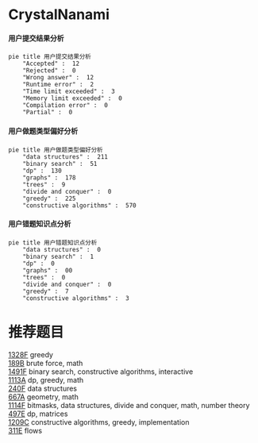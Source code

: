 # CrystalNanami

<!-- tabs:start -->



#### **用户提交结果分析**

```mermaid
pie title 用户提交结果分析
    "Accepted" :  12
    "Rejected" :  0
    "Wrong answer" :  12
    "Runtime error" :  2
    "Time limit exceeded" :  3
    "Memory limit exceeded" :  0
    "Compilation error" :  0
    "Partial" :  0
```

#### **用户做题类型偏好分析**

```mermaid
pie title 用户做题类型偏好分析
    "data structures" :  211
    "binary search" :  51
    "dp" :  130
    "graphs" :  178
    "trees" :  9
    "divide and conquer" :  0
    "greedy" :  225
    "constructive algorithms" :  570
```
#### **用户错题知识点分析**

```mermaid
pie title 用户错题知识点分析
    "data structures" :  0
    "binary search" :  1
    "dp" :  0
    "graphs" :  00
    "trees" :  0
    "divide and conquer" :  0
    "greedy" :  7
    "constructive algorithms" :  3
```



<!-- tabs:end -->
# 推荐题目
[1328F](https://codeforces.com/contest/1328/problem/F)		greedy		  
[189B](https://codeforces.com/contest/189/problem/B)		brute force,
                        math		  
[1491F](https://codeforces.com/contest/1491/problem/F)		binary search,
                        constructive algorithms,
                        interactive		  
[1113A](https://codeforces.com/contest/1113/problem/A)		dp,
                        greedy,
                        math		  
[240F](https://codeforces.com/contest/240/problem/F)		data structures		  
[667A](https://codeforces.com/contest/667/problem/A)		geometry,
                        math		  
[1114F](https://codeforces.com/contest/1114/problem/F)		bitmasks,
                        data structures,
                        divide and conquer,
                        math,
                        number theory		  
[497E](https://codeforces.com/contest/497/problem/E)		dp,
                        matrices		  
[1209C](https://codeforces.com/contest/1209/problem/C)		constructive algorithms,
                        greedy,
                        implementation		  
[311E](https://codeforces.com/contest/311/problem/E)		flows		  
